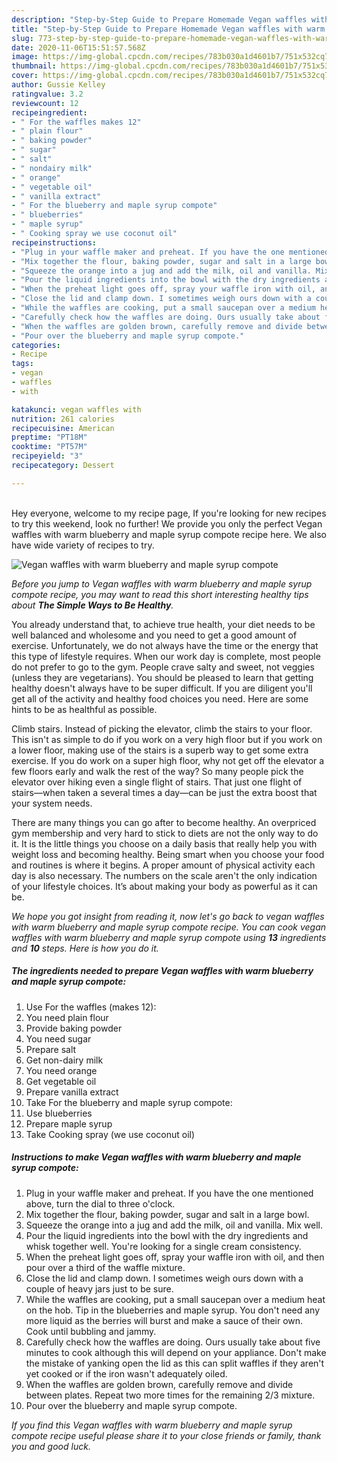 ```yaml
---
description: "Step-by-Step Guide to Prepare Homemade Vegan waffles with warm blueberry and maple syrup compote"
title: "Step-by-Step Guide to Prepare Homemade Vegan waffles with warm blueberry and maple syrup compote"
slug: 773-step-by-step-guide-to-prepare-homemade-vegan-waffles-with-warm-blueberry-and-maple-syrup-compote
date: 2020-11-06T15:51:57.568Z
image: https://img-global.cpcdn.com/recipes/783b030a1d4601b7/751x532cq70/vegan-waffles-with-warm-blueberry-and-maple-syrup-compote-recipe-main-photo.jpg
thumbnail: https://img-global.cpcdn.com/recipes/783b030a1d4601b7/751x532cq70/vegan-waffles-with-warm-blueberry-and-maple-syrup-compote-recipe-main-photo.jpg
cover: https://img-global.cpcdn.com/recipes/783b030a1d4601b7/751x532cq70/vegan-waffles-with-warm-blueberry-and-maple-syrup-compote-recipe-main-photo.jpg
author: Gussie Kelley
ratingvalue: 3.2
reviewcount: 12
recipeingredient:
- " For the waffles makes 12"
- " plain flour"
- " baking powder"
- " sugar"
- " salt"
- " nondairy milk"
- " orange"
- " vegetable oil"
- " vanilla extract"
- " For the blueberry and maple syrup compote"
- " blueberries"
- " maple syrup"
- " Cooking spray we use coconut oil"
recipeinstructions:
- "Plug in your waffle maker and preheat. If you have the one mentioned above, turn the dial to three o&#39;clock."
- "Mix together the flour, baking powder, sugar and salt in a large bowl."
- "Squeeze the orange into a jug and add the milk, oil and vanilla. Mix well."
- "Pour the liquid ingredients into the bowl with the dry ingredients and whisk together well. You&#39;re looking for a single cream consistency."
- "When the preheat light goes off, spray your waffle iron with oil, and then pour over a third of the waffle mixture."
- "Close the lid and clamp down. I sometimes weigh ours down with a couple of heavy jars just to be sure."
- "While the waffles are cooking, put a small saucepan over a medium heat on the hob. Tip in the blueberries and maple syrup. You don&#39;t need any more liquid as the berries will burst and make a sauce of their own. Cook until bubbling and jammy."
- "Carefully check how the waffles are doing. Ours usually take about five minutes to cook although this will depend on your appliance. Don&#39;t make the mistake of yanking open the lid as this can split waffles if they aren&#39;t yet cooked or if the iron wasn&#39;t adequately oiled."
- "When the waffles are golden brown, carefully remove and divide between plates. Repeat two more times for the remaining 2/3 mixture."
- "Pour over the blueberry and maple syrup compote."
categories:
- Recipe
tags:
- vegan
- waffles
- with

katakunci: vegan waffles with 
nutrition: 261 calories
recipecuisine: American
preptime: "PT18M"
cooktime: "PT57M"
recipeyield: "3"
recipecategory: Dessert

---
```

<br>
Hey everyone, welcome to my recipe page, If you're looking for new recipes to try this weekend, look no further! We provide you only the perfect Vegan waffles with warm blueberry and maple syrup compote recipe here. We also have wide variety of recipes to try.
<br>


![Vegan waffles with warm blueberry and maple syrup compote](https://img-global.cpcdn.com/recipes/783b030a1d4601b7/751x532cq70/vegan-waffles-with-warm-blueberry-and-maple-syrup-compote-recipe-main-photo.jpg)

<i>Before you jump to Vegan waffles with warm blueberry and maple syrup compote recipe, you may want to read this short interesting healthy tips about <strong>The Simple Ways to Be Healthy</strong>.</i>

You already understand that, to achieve true health, your diet needs to be well balanced and wholesome and you need to get a good amount of exercise. Unfortunately, we do not always have the time or the energy that this type of lifestyle requires. When our work day is complete, most people do not prefer to go to the gym. People crave salty and sweet, not veggies (unless they are vegetarians). You should be pleased to learn that getting healthy doesn't always have to be super difficult. If you are diligent you'll get all of the activity and healthy food choices you need. Here are some hints to be as healthful as possible.

Climb stairs. Instead of picking the elevator, climb the stairs to your floor. This isn't as simple to do if you work on a very high floor but if you work on a lower floor, making use of the stairs is a superb way to get some extra exercise. If you do work on a super high floor, why not get off the elevator a few floors early and walk the rest of the way? So many people pick the elevator over hiking even a single flight of stairs. That just one flight of stairs—when taken a several times a day—can be just the extra boost that your system needs. 

There are many things you can go after to become healthy. An overpriced gym membership and very hard to stick to diets are not the only way to do it. It is the little things you choose on a daily basis that really help you with weight loss and becoming healthy. Being smart when you choose your food and routines is where it begins. A proper amount of physical activity each day is also necessary. The numbers on the scale aren't the only indication of your lifestyle choices. It’s about making your body as powerful as it can be. 


<i>We hope you got insight from reading it, now let's go back to vegan waffles with warm blueberry and maple syrup compote recipe. You can cook vegan waffles with warm blueberry and maple syrup compote using <strong>13</strong> ingredients and <strong>10</strong> steps. Here is how you do it.
</i>

##### The ingredients needed to prepare Vegan waffles with warm blueberry and maple syrup compote:

1. Use  For the waffles (makes 12):
1. You need  plain flour
1. Provide  baking powder
1. You need  sugar
1. Prepare  salt
1. Get  non-dairy milk
1. You need  orange
1. Get  vegetable oil
1. Prepare  vanilla extract
1. Take  For the blueberry and maple syrup compote:
1. Use  blueberries
1. Prepare  maple syrup
1. Take  Cooking spray (we use coconut oil)


##### Instructions to make Vegan waffles with warm blueberry and maple syrup compote:

1. Plug in your waffle maker and preheat. If you have the one mentioned above, turn the dial to three o&#39;clock.
1. Mix together the flour, baking powder, sugar and salt in a large bowl.
1. Squeeze the orange into a jug and add the milk, oil and vanilla. Mix well.
1. Pour the liquid ingredients into the bowl with the dry ingredients and whisk together well. You&#39;re looking for a single cream consistency.
1. When the preheat light goes off, spray your waffle iron with oil, and then pour over a third of the waffle mixture.
1. Close the lid and clamp down. I sometimes weigh ours down with a couple of heavy jars just to be sure.
1. While the waffles are cooking, put a small saucepan over a medium heat on the hob. Tip in the blueberries and maple syrup. You don&#39;t need any more liquid as the berries will burst and make a sauce of their own. Cook until bubbling and jammy.
1. Carefully check how the waffles are doing. Ours usually take about five minutes to cook although this will depend on your appliance. Don&#39;t make the mistake of yanking open the lid as this can split waffles if they aren&#39;t yet cooked or if the iron wasn&#39;t adequately oiled.
1. When the waffles are golden brown, carefully remove and divide between plates. Repeat two more times for the remaining 2/3 mixture.
1. Pour over the blueberry and maple syrup compote.


<i>If you find this Vegan waffles with warm blueberry and maple syrup compote recipe useful please share it to your close friends or family, thank you and good luck.</i>

